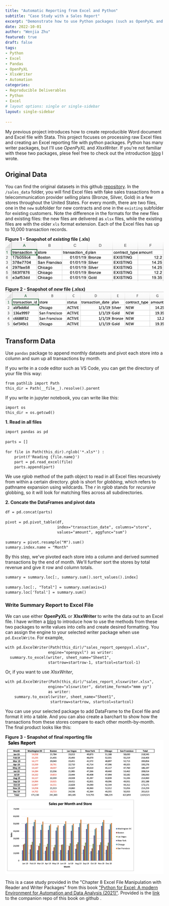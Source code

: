 ```yaml
---
title: "Automatic Reporting from Excel and Python"
subtitle: "Case Study with a Sales Report"
excerpt: "Demonstrate how to use Python packages (such as OpenPyXL and  XlsxWriter) to create reporting file from fictitious monthly sales data in Excel."
date: 2022-10-01
author: "Wenjia Zhu"
featured: true
draft: false
tags:
- Python
- Excel
- Pandas
- OpenPyXL
- XlsxWriter
- Automation
categories:
- Reproducible Deliverables
- Python
- Excel
# layout options: single or single-sidebar
layout: single-sidebar

---
```


My previous project introduces how to create reproducible Word document and Excel file with Stata. This project focuses on processing raw Excel files and creating an Excel reporting file with python packages. Python has many writer packages, but I'll use *OpenPyXL* and *XlsxWriter*. If you're not familiar with these two packages, plese feel free to check out the introduction [blog](/blog/excel-reporting-writer/) I wrote.

## Original Data
You can find the original datasets in this github [repository](https://github.com/wzhu816/python-for-excel-practice/tree/main/Excel%20File%20Manipulation%20Case). In the `/sales_data` folder, you will find Excel files with fake sales trasactions from a telecommunication provider selling plans (Bronze, Silver, Gold) in a few stores throughout the United States. For every month, there are two files, one in the `new` subfolder for new contracts and one in the `existing` subfolder for existing customers. Note the difference in the formats for the new files and existing files: the new files are delivered as `xlsx` files, while the existing files are with the older `xls` format extension. Each of the Excel files has up to 10,000 transaction records.

**Figure 1 - Snapshot of *existing* file (.xls)** 
![existing](existing.png)

**Figure 2 - Snapshot of *new* file (.xlsx)** 
![new](new.png)

## Transform Data
Use `pandas` package to append monthly datasets and pivot each store into a column and sum up all transactions by month.

If you write in a code editor such as VS Code, you can get the directory of your file this way:
```
from pathlib import Path 
this_dir = Path(__file__).resolve().parent
```
If you write in jupyter notebook, you can write like this:
```
import os
this_dir = os.getcwd()
```
**1. Read in all files**
```
import pandas as pd

parts = []

for file in Path(this_dir).rglob('*.xls*') :
    print(f'Reading {file.name}')
    part = pd.read_excel(file)
    parts.append(part)
```
We use *rglob* method of the path object to read in all Excel files recursively from within a certain directory. *glob* is short for *globbing*, which refers to pathname expansion using wildcards. The *r* in *rglob* stands for *recursive* globbing, so it will look for matching files across all subdirectories.

**2. Concate the DataFrames and pivot data**
```
df = pd.concat(parts)

pivot = pd.pivot_table(df, 
                       index="transaction_date", columns="store",
                       values="amount", aggfunc="sum")

summary = pivot.resample("M").sum()
summary.index.name = "Month"
```
By this step, we've pivoted each store into a column and derived summed transactions by the end of month. We'll further sort the stores by total revenue and give it row and column totals.

```
summary = summary.loc[:, summary.sum().sort_values().index]

summary.loc[:, "Total"] = summary.sum(axis=1)
summary.loc['Total'] = summary.sum()
```

### Write Summary Report to Excel File
We can use either **OpenPyXL** or **XlsxWriter** to write the data out to an Excel file. I have written a [blog](/blog/excel-reporting-writer/) to introduce how to use the methods from these two packages to write values into cells and create desired formatting. You can assign the engine to your selected writer package when use `pd.ExcelWrite`. For example,
```
with pd.ExcelWriter(Path(this_dir)/"sales_report_openpyxl.xlsx",
                   engine="openpyxl") as writer: 
  summary.to_excel(writer, sheet_name="Sheet1",
                   startrow=startrow-1, startcol=startcol-1)
```
Or, if you want to use *XlsxWriter*,
```
with pd.ExcelWriter(Path(this_dir)/"sales_report_xlsxwriter.xlsx",
                   engine="xlsxwriter", datetime_format="mmm yy") 
                   as writer:    
    summary.to_excel(writer, sheet_name="Sheet1",
                    startrow=startrow, startcol=startcol)
```

You can use your selected package to add DataFrame to the Excel file and format it into a table. And you can also create a barchart to show how the transactions from these stores compare to each other month-by-month. The final product looks like this:

**Figure 3 - Snapshot of final reporting file** 
![screenshow](screenshot.png)

This is a case study provided in the "Chapter 8 Excel File Manipulation with Reader and Writer Packages" from this book ["Python for Excel: A modern Environment for Automation and Data Analysis (2021)"](https://www.oreilly.com/library/view/python-for-excel/9781492080992/). Provided is the [link](https://github.com/fzumstein/python-for-excel) to the companion repo of this book on github <i class="fab fa-github pr-1 fa-fw"></i>.